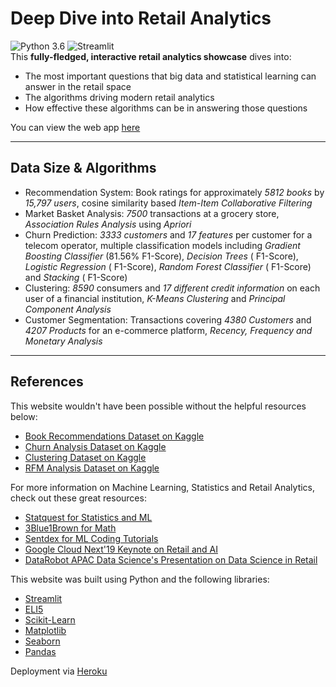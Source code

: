 # Deep Dive into Retail Analytics
![Python 3.6](https://img.shields.io/badge/Python-3.6-brightgreen.svg) ![Streamlit](https://img.shields.io/badge/Streamlit-Library-orange.svg)<br>
This **fully-fledged, interactive retail analytics showcase** dives into:
- The most important questions that big data and statistical learning can answer in the retail space
- The algorithms driving modern retail analytics
- How effective these algorithms can be in answering those questions 

You can view the web app [here](https://retail-analytics-showcase.herokuapp.com/)

---
## Data Size & Algorithms
- Recommendation System: Book ratings for approximately *5812 books* by *15,797 users*, cosine similarity based *Item-Item Collaborative Filtering*
- Market Basket Analysis: *7500* transactions at a grocery store, *Association Rules Analysis* using *Apriori*
- Churn Prediction: *3333 customers* and *17 features* per customer for a telecom operator, multiple classification models including *Gradient Boosting Classifier* (81.56% F1-Score), *Decision Trees* ( F1-Score), *Logistic Regression* ( F1-Score), *Random Forest Classifier* ( F1-Score) and *Stacking* ( F1-Score)
- Clustering: *8590* consumers and *17 different credit information* on each user of a financial institution, *K-Means Clustering* and *Principal Component Analysis*
- Customer Segmentation: Transactions covering *4380 Customers* and *4207 Products* for an e-commerce platform, *Recency, Frequency and Monetary Analysis*

---
## References
This website wouldn't have been possible without the helpful resources below:
- [Book Recommendations Dataset on Kaggle](https://www.kaggle.com/saurabhbagchi/books-dataset)
- [Churn Analysis Dataset on Kaggle](https://www.kaggle.com/sandipdatta/customer-churn-analysis)
- [Clustering Dataset on Kaggle](https://www.kaggle.com/ankits29/credit-card-customer-clustering-with-explanation)
- [RFM Analysis Dataset on Kaggle](https://www.kaggle.com/roshansharma/online-retail) 

For more information on Machine Learning, Statistics and Retail Analytics, check out these great resources:
- [Statquest for Statistics and ML](https://www.youtube.com/user/joshstarmer)
- [3Blue1Brown for Math](https://www.youtube.com/channel/UCYO_jab_esuFRV4b17AJtAw)
- [Sentdex for ML Coding Tutorials](https://www.youtube.com/user/sentdex)
- [Google Cloud Next'19 Keynote on Retail and AI](https://www.youtube.com/watch?v=pKEmQ1VMxsM)
- [DataRobot APAC Data Science's Presentation on Data Science in Retail](https://www.youtube.com/watch?v=PThNpfd3waE) 

This website was built using Python and the following libraries:
- [Streamlit](https://docs.streamlit.io/en/stable/index.html)
- [ELI5](https://eli5.readthedocs.io/en/latest/overview.html)
- [Scikit-Learn](https://scikit-learn.org/)
- [Matplotlib](https://matplotlib.org/)
- [Seaborn](https://seaborn.pydata.org/)
- [Pandas](https://pandas.pydata.org/) 

Deployment via [Heroku](https://www.heroku.com/)
